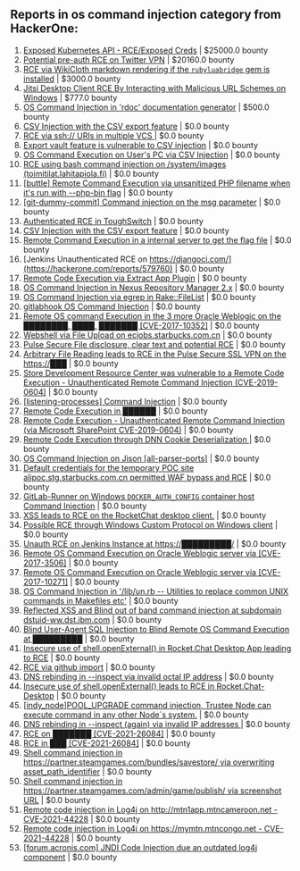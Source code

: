 ## Reports in os command injection category from HackerOne:
1. [Exposed Kubernetes API - RCE/Exposed Creds](https://hackerone.com/reports/455645) | $25000.0 bounty
2. [Potential pre-auth RCE on Twitter VPN](https://hackerone.com/reports/591295) | $20160.0 bounty
3. [RCE via WikiCloth markdown rendering if the `rubyluabridge` gem is installed](https://hackerone.com/reports/1401444) | $3000.0 bounty
4. [Jitsi Desktop Client RCE By Interacting with Malicious URL Schemes on Windows](https://hackerone.com/reports/1692603) | $777.0 bounty
5. [OS Command Injection in 'rdoc' documentation generator](https://hackerone.com/reports/1161691) | $500.0 bounty
6. [CSV Injection with the CSV export feature](https://hackerone.com/reports/223344) | $0.0 bounty
7. [RCE via ssh:// URIs in multiple VCS ](https://hackerone.com/reports/260005) | $0.0 bounty
8. [Export vault feature is vulnerable to CSV injection](https://hackerone.com/reports/272272) | $0.0 bounty
9. [OS Command Execution on User's PC via CSV Injection](https://hackerone.com/reports/282628) | $0.0 bounty
10. [RCE using bash command injection on /system/images (toimitilat.lahitapiola.fi)](https://hackerone.com/reports/303061) | $0.0 bounty
11. [[buttle] Remote Command Execution via unsanitized PHP filename when it's run with --php-bin flag](https://hackerone.com/reports/331032) | $0.0 bounty
12. [[git-dummy-commit] Command injection on the msg parameter](https://hackerone.com/reports/341710) | $0.0 bounty
13. [Authenticated RCE in ToughSwitch](https://hackerone.com/reports/273449) | $0.0 bounty
14. [CSV Injection with the CSV export feature](https://hackerone.com/reports/386116) | $0.0 bounty
15. [Remote Command Execution in a internal server to get the flag file](https://hackerone.com/reports/415682) | $0.0 bounty
16. [Jenkins Unauthenticated RCE on https://djangoci.com/](https://hackerone.com/reports/579760) | $0.0 bounty
17. [Remote Code Execution via Extract App Plugin](https://hackerone.com/reports/546753) | $0.0 bounty
18. [OS Command Injection in Nexus Repository Manager 2.x](https://hackerone.com/reports/654888) | $0.0 bounty
19. [OS Command Injection via egrep in Rake::FileList](https://hackerone.com/reports/651518) | $0.0 bounty
20. [gitlabhook OS Command Injection](https://hackerone.com/reports/685447) | $0.0 bounty
21. [Remote OS command Execution in the 3 more Oracle Weblogic on the ████████, ████, ███████ [CVE-2017-10352]](https://hackerone.com/reports/634630) | $0.0 bounty
22. [Webshell via File Upload on ecjobs.starbucks.com.cn](https://hackerone.com/reports/506646) | $0.0 bounty
23. [Pulse Secure File disclosure, clear text and potential RCE](https://hackerone.com/reports/671749) | $0.0 bounty
24. [Arbitrary File Reading leads to RCE in the Pulse Secure SSL VPN on the https://███](https://hackerone.com/reports/678496) | $0.0 bounty
25. [Store Development Resource Center was vulnerable to a Remote Code Execution - Unauthenticated Remote Command Injection (CVE-2019-0604)](https://hackerone.com/reports/536134) | $0.0 bounty
26. [[listening-processes] Command Injection](https://hackerone.com/reports/511459) | $0.0 bounty
27. [Remote Code Execution in ██████](https://hackerone.com/reports/710864) | $0.0 bounty
28. [Remote Code Execution - Unauthenticated Remote Command Injection (via Microsoft SharePoint CVE-2019-0604)](https://hackerone.com/reports/534630) | $0.0 bounty
29. [Remote Code Execution through DNN Cookie Deserialization ](https://hackerone.com/reports/876708) | $0.0 bounty
30. [OS Command Injection on Jison [all-parser-ports]](https://hackerone.com/reports/690010) | $0.0 bounty
31. [Default credentials for the temporary POC site alipoc.stg.starbucks.com.cn permitted WAF bypass and RCE](https://hackerone.com/reports/881548) | $0.0 bounty
32. [GitLab-Runner on Windows `DOCKER_AUTH_CONFIG` container host Command Injection](https://hackerone.com/reports/955016) | $0.0 bounty
33. [XSS leads to RCE on the RocketChat desktop client.](https://hackerone.com/reports/899964) | $0.0 bounty
34. [Possible RCE through Windows Custom Protocol on Windows client](https://hackerone.com/reports/1001255) | $0.0 bounty
35. [Unauth RCE on Jenkins Instance at https://█████████/](https://hackerone.com/reports/1125329) | $0.0 bounty
36. [Remote OS Command Execution on Oracle Weblogic server via [CVE-2017-3506]](https://hackerone.com/reports/810778) | $0.0 bounty
37. [Remote OS Command Execution on Oracle Weblogic server via [CVE-2017-10271]](https://hackerone.com/reports/810755) | $0.0 bounty
38. [OS Command Injection in '/lib/un.rb -- Utilities to replace common UNIX commands in Makefiles etc'](https://hackerone.com/reports/1158824) | $0.0 bounty
39. [Reflected XSS and Blind out of band command injection at subdomain dstuid-ww.dst.ibm.com](https://hackerone.com/reports/410334) | $0.0 bounty
40. [Blind User-Agent SQL Injection to Blind Remote OS Command Execution at █████████](https://hackerone.com/reports/1339430) | $0.0 bounty
41. [Insecure use of shell.openExternal() in Rocket.Chat Desktop App leading to RCE](https://hackerone.com/reports/924151) | $0.0 bounty
42. [RCE via github import](https://hackerone.com/reports/1672388) | $0.0 bounty
43. [DNS rebinding in --inspect via invalid octal IP address](https://hackerone.com/reports/1710652) | $0.0 bounty
44. [Insecure use of shell.openExternal() leads to RCE in Rocket.Chat-Desktop](https://hackerone.com/reports/1781102) | $0.0 bounty
45. [[indy_node]POOL_UPGRADE command injection, Trustee Node can execute command in any other Node`s system.](https://hackerone.com/reports/1859592) | $0.0 bounty
46. [DNS rebinding in --inspect (again) via invalid IP addresses ](https://hackerone.com/reports/1574078) | $0.0 bounty
47. [RCE on ███████ [CVE-2021-26084]](https://hackerone.com/reports/1327701) | $0.0 bounty
48. [RCE in ███ [CVE-2021-26084]](https://hackerone.com/reports/1327769) | $0.0 bounty
49. [Shell command injection in https://partner.steamgames.com/bundles/savestore/ via overwriting asset_path_identifier](https://hackerone.com/reports/926169) | $0.0 bounty
50. [Shell command injection in https://partner.steamgames.com/admin/game/publish/ via screenshot URL](https://hackerone.com/reports/949361) | $0.0 bounty
51. [Remote code injection in Log4j on http://mtn1app.mtncameroon.net  - CVE-2021-44228](https://hackerone.com/reports/1425563) | $0.0 bounty
52. [Remote code injection in Log4j on  https://mymtn.mtncongo.net - CVE-2021-44228](https://hackerone.com/reports/1425565) | $0.0 bounty
53. [[forum.acronis.com] JNDI Code Injection due an outdated log4j component](https://hackerone.com/reports/1430622) | $0.0 bounty